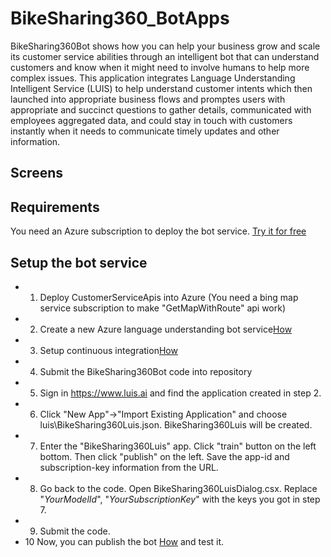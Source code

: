 # BikeSharing360_BotApps
BikeSharing360Bot shows how you can help your business grow and scale its customer service abilities through an intelligent bot that can understand customers and know when it might need to involve humans to help more complex issues. 
This application integrates Language Understanding Intelligent Service (LUIS) to help understand customer intents which then launched into appropriate business flows and promptes users with appropriate and succinct questions to gather details, communicated with employees aggregated data, and could stay in touch with customers instantly when it needs to communicate timely updates and other information.  

## Screens

## Requirements
You need an Azure subscription to deploy the bot service. [Try it for free](https://azure.microsoft.com/en-us/) 

## Setup the bot service
* 1. Deploy CustomerServiceApis into Azure (You need a bing map service subscription to make "GetMapWithRoute" api work)
* 2. Create a new Azure language understanding bot service[How](https://docs.botframework.com/en-us/azure-bots/build/first-bot/#navtitle)
* 3. Setup continuous integration[How](https://docs.botframework.com/en-us/azure-bot-service/manage/setting-up-continuous-integration/#navtitle)
* 4. Submit the BikeSharing360Bot code into repository
* 5. Sign in https://www.luis.ai and find the application created in step 2.
* 6. Click "New App"->"Import Existing Application" and choose luis\BikeSharing360Luis.json. BikeSharing360Luis will be created.
* 7. Enter the "BikeSharing360Luis" app. Click "train" button on the left bottom. Then click "publish" on the left. Save the app-id and subscription-key information from the URL.
* 8. Go back to the code. Open BikeSharing360LuisDialog.csx. Replace "_YourModelId_", "_YourSubscriptionKey_" with the keys you got in step 7.
* 9. Submit the code.
* 10 Now, you can publish the bot [How](https://docs.botframework.com/en-us/azure-bot-service/manage/publish/#navtitle) and test it. 